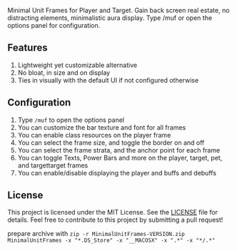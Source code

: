 Minimal Unit Frames for Player and Target. Gain back screen real estate, no distracting elements, minimalistic aura display. Type /muf or open the options panel for configuration.

## Features

1. Lightweight yet customizable alternative
2. No bloat, in size and on display
3. Ties in visually with the default UI if not configured otherwise

## Configuration

1. Type `/muf` to open the options panel
2. You can customize the bar texture and font for all frames
3. You can enable class resources on the player frame
4. You can select the frame size, and toggle the border on and off
5. You can select the frame strata, and the anchor point for each frame
6. You can toggle Texts, Power Bars and more on the player, target, pet, and targettarget frames
7. You can enable/disable displaying the player and buffs and debuffs

## License

This project is licensed under the MIT License. See the [LICENSE](LICENSE) file for details. Feel free to contribute to this project by submitting a pull request!

prepare archive with `zip -r MinimalUnitFrames-VERSION.zip MinimalUnitFrames -x "*.DS_Store" -x "__MACOSX" -x ".*" -x "*/.*"`
